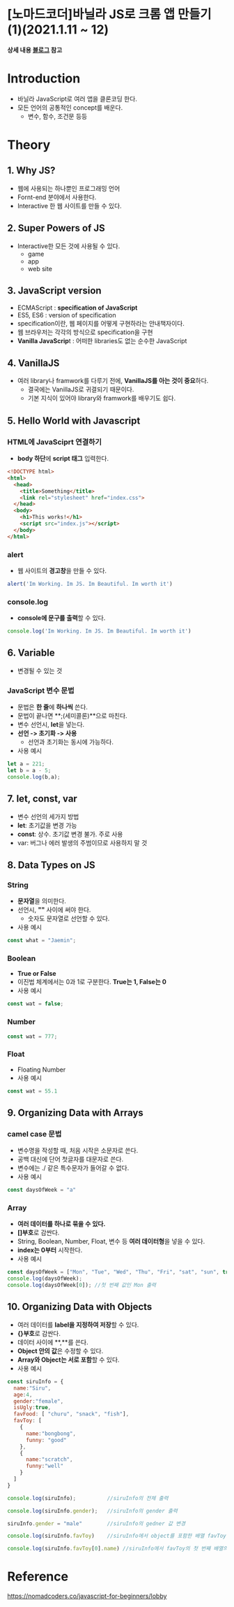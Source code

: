 # [노마드코더]바닐라 JS로 크롬 앱 만들기 (1)(2021.1.11 ~ 12)



**상세 내용 [블로그](https://greedysiru.tistory.com/112) 참고**



# Introduction

* 바닐라 JavaScript로 여러 앱을 클론코딩 한다.
* 모든 언어의 공통적인 concept를 배운다.
  * 변수, 함수, 조건문 등등



# Theory

## 1. Why JS?

* 웹에 사용되는 하나뿐인 프로그래밍 언어
* Fornt-end 분야에서 사용한다.
* Interactive 한 웹 사이트를 만들 수 있다.



## 2. Super Powers of JS

* Interactive한 모든 것에 사용될 수 있다.
  * game
  * app
  * web site



## 3. JavaScript version

* ECMAScript : **specification of JavaScript**
* ES5, ES6 : version of specification
* specification이란, 웹 페이지를 어떻게 구현하라는 안내책자이다.
* 웹 브라우저는 각각의 방식으로 specification을 구현
* **Vanilla JavaScrip**t : 어떠한 libraries도 없는 순수한 JavaScript



## 4. VanillaJS

* 여러 library나 framwork를 다루기 전에, **VanillaJS를 아는 것이 중요**하다.
  * 결국에는 VanillaJS로 귀결되기 때문이다.
  * 기본 지식이 있어야 library와 framwork를 배우기도 쉽다.



## 5. Hello World with Javascript

### HTML에 JavaSciprt 연결하기

* **body 하단**에 **script 태그** 입력한다.

```HTML
<!DOCTYPE html>
<html>
  <head>
    <title>Something</title>
    <link rel="stylesheet" href="index.css">
  </head>
  <body>
    <h1>This works!</h1>
    <script src="index.js"></script>
  </body>
</html>
```



### alert

* 웹 사이트의 **경고창**을 만들 수 있다.

```javascript
alert('Im Working. Im JS. Im Beautiful. Im worth it')
```



### console.log

* **console에 문구를 출력**할 수 있다.

```javascript
console.log('Im Working. Im JS. Im Beautiful. Im worth it')
```



## 6. Variable

* 변경될 수 있는 것



### JavaScript 변수 문법

* 문법은 **한 줄**에 **하나씩** 쓴다.
* 문법이 끝나면 **;(세미콜론)**으로 마친다.
* 변수 선언시, **let**을 넣는다.
* **선언 -> 초기화 -> 사용** 
  * 선언과 초기화는 동시에 가능하다.
* 사용 예시

```JavaScript
let a = 221;
let b = a - 5;
console.log(b,a);
```



## 7. let, const, var

* 변수 선언의 세가지 방법
* **let**: 초기값을 변경 가능
* **const**: 상수. 초기값 변경 불가. 주로 사용
* var: 버그나 에러 발생의 주범이므로 사용하지 말 것



## 8. Data Types on JS

### String

* **문자열**을 의미한다.
* 선언시, **""** 사이에 써야 한다.
  * 숫자도 문자열로 선언할 수 있다.
* 사용 예시

```JavaScript
const what = "Jaemin";
```



### Boolean

* **True or False**
* 이진법 체계에서는 0과 1로 구분한다. **True는 1, False는 0**
* 사용 예시

```JavaScript
const wat = false;
```



### Number

```JavaScript
const wat = 777;
```



### Float

* Floating Number
* 사용 예시

```JavaScript
const wat = 55.1
```



## 9. Organizing Data with Arrays

### camel case 문법

* 변수명을 작성할 때, 처음 시작은 소문자로 쓴다.
* 공백 대신에 단어 첫글자를 대문자로 쓴다.
* 변수에는 ./ 같은 특수문자가 들어갈 수 없다.
* 사용 예시

```JavaScript
const daysOfWeek = "a"
```



### Array

* **여러 데이터를 하나로 묶을 수 있다.**
* **[]부호**로 감싼다.
* String, Boolean, Number, Float, 변수 등 **여러 데이터형**을 넣을 수 있다.
* **index는 0부터** 시작한다.
* 사용 예시

```JavaScript
const daysOfWeek = ["Mon", "Tue", "Wed", "Thu", "Fri", "sat", "sun", true, false, 1993, 180.7];
console.log(daysOfWeek);
console.log(daysOfWeek[0]); //첫 번째 값인 Mon 출력
```



## 10. Organizing Data with Objects

* 여러 데이터를 **label을 지정하여 저장**할 수 있다.
* **{}부호**로 감싼다.
* 데이터 사이에 **,**를 쓴다.
* **Object 안의 값**은 수정할 수 있다.
* **Array와 Object는 서로 포함**할 수 있다.
* 사용 예시

```JavaScript
const siruInfo = {
  name:"Siru",
  age:4,
  gender:"female",
  isUgly:true,
  favFood: [ "churu", "snack", "fish"],
  favToy: [
    {
      name:"bongbong",
      funny: "good"
    },
    {
      name:"scratch",
      funny:"well"
    }
  ]
}

console.log(siruInfo);          //siruInfo의 전체 출력

console.log(siruInfo.gender);   //siruInfo의 gender 출력

siruInfo.gender = "male"        //siruInfo의 gedner 값 변경

console.log(siruInfo.favToy)    //siruInfo에서 object를 포함한 배열 favToy 호출

console.log(siruInfo.favToy[0].name) //siruInfo에서 favToy의 첫 번째 배열의 name에 해당하는 값 호출
```



# Reference

https://nomadcoders.co/javascript-for-beginners/lobby